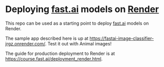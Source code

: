 # Deploying [fast.ai](https://www.fast.ai) models on [Render](https://render.com)

This repo can be used as a starting point to deploy [fast.ai](https://github.com/satya-aj/fastai-image-classifier) models on Render.

The sample app described here is up at https://fastai-image-classifier-jrgz.onrender.com/. Test it out with Animal images!

The guide for production deployment to Render is at https://course.fast.ai/deployment_render.html.
